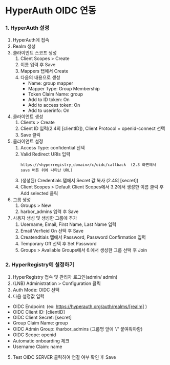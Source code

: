 # HyperAuth OIDC 연동

### 1. HyperAuth 설정
    
1. HyperAuth에 접속
2. Realm 생성
3. 클라이언트 스코프 생성
   1. Client Scopes > Create
   2. 이름 입력 후 Save
   3. Mappers 탭에서 Create
   4. 다음의 내용으로 생성
      - Name: group mapper
      - Mapper Type: Group Membership
      - Token Claim Name: group
      - Add to ID token: On
      - Add to access token: On
      - Add to userinfo: On
4. 클라이언트 생성
   1. Clients > Create
   2. Client ID 입력(2.4의 [clientID]), Client Protocol = openid-connect 선택 
   3. Save 클릭
5. 클라이언트 설정
   1. Access Type: confidential 선택
   2. Valid Redirect URIs 입력 
      ```text
      https://<hyperregistry_domain>/c/oidc/callback  (2.3 화면에서 save 버튼 위에 나타난 URL)
      ```
   3. (생성된) Credentials 탭에서 Secret 값 복사 (2.4의 [secret])
   4. Client Scopes > Default Client Scopes에서 3.2에서 생성한 이름 클릭 후 Add selected 클릭 
6. 그룹 생성
   1. Groups > New
   2. harbor_admins 입력 후 Save
7. 사용자 생성 및 생성한 그룹에 추가
   1. Username, Email, First Name, Last Name 입력 
   2. Email Verfieid On 선택 후 Save
   3. Createndtials 탭에서 Password, Password Confirmation 입력
   4. Temporary Off 선택 후 Set Password
   5. Groups > Available Groups에서 6.에서 생성한 그룹 선택 후 Join


### 2. HyperRegistry에 설정하기

1. HyperRegistry 접속 및 관리자 로그인(admin/ admin)
2. (LNB) Administration > Configuration 클릭
3. Auth Mode: OIDC 선택
4. 다음 설정값 입력
- OIDC Endpoint: (ex: https://hyperauth.org/auth/realms/[realm] )
- OIDC Client ID: [clientID]
- OIDC Client Secret: [secret]
- Group Claim Name: group
- OIDC Admin Group: /harbor_admins (그룹명 앞에 '/' 붙여줘야함)
- OIDC Scope: openid
- Automatic onboarding 체크
- Username Claim: name
5. Test OIDC SERVER 클릭하여 연결 여부 확인 후 Save
